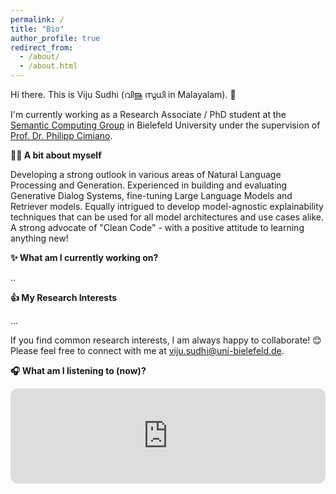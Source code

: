 ```yaml
---
permalink: /
title: "Bio"
author_profile: true
redirect_from: 
  - /about/
  - /about.html
---
```


Hi there. This is Viju Sudhi (വിജു സുധി in Malayalam). 👋

I'm currently working as a Research Associate / PhD student at the [Semantic Computing Group](https://www.uni-bielefeld.de/fakultaeten/technische-fakultaet/arbeitsgruppen/semantic-computing/) in Bielefeld University under the supervision of [Prof. Dr. Philipp Cimiano](https://www.uni-bielefeld.de/fakultaeten/technische-fakultaet/arbeitsgruppen/semantic-computing/team/philipp-cimiano/#comp_00005f3dd926_0000002992_051a).

**🧑‍💻 A bit about myself**

Developing a strong outlook in various areas of Natural Language Processing and Generation. Experienced in building and evaluating Generative Dialog Systems, fine-tuning Large Language Models and Retriever models. Equally intrigued to develop model-agnostic explainability techniques that can be used for all model architectures and use cases alike. A strong advocate of "Clean Code" - with a positive attitude to learning anything new!

**✨ What am I currently working on?** 

..

**👍 My Research Interests**

...

If you find common research interests, I am always happy to collaborate! 😊 
Please feel free to connect with me at [viju.sudhi@uni-bielefeld.de](mailto:viju.sudhi@uni-bielefeld.de).

**🎧 What am I listening to (now)?**

<iframe style="border-radius:12px" src="https://open.spotify.com/embed/track/1jYx1g0BXEqvr9bpZoDMS7?utm_source=generator" width="100%" height="152" frameBorder="0" allowfullscreen="" allow="autoplay; clipboard-write; encrypted-media; fullscreen; picture-in-picture" loading="lazy"></iframe>
